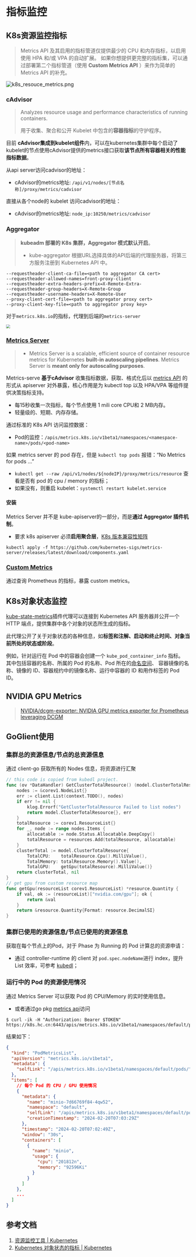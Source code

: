 # 指标监控

## K8s资源监控指标

> Metrics API 及其启用的指标管道仅提供最少的 CPU 和内存指标，以启用使用 HPA 和/或 VPA 的自动扩展。 如果你想提供更完整的指标集，可以通过部署第二个指标管道（使用 **Custom Metrics API** ）来作为简单的 Metrics API 的补充。

![k8s_resouce_metrics.png](.pics/metrics/k8s_resouce_metrics.png)

### cAdvisor

> Analyzes resource usage and performance characteristics of running containers.
>
> 用于收集、聚合和公开 Kubelet 中包含的**容器指标**的守护程序。

目前 **cAdvisor集成到kubelet组件**内，可以在kubernetes集群中每个启动了kubelet的节点使用cAdvisor提供的metrics接口获取**该节点所有容器相关的性能指标数据**。

从api server访问cadvisor的地址：

- cAdvisor的metrics地址: `/api/v1/nodes/[节点名称]/proxy/metrics/cadvisor`

直接从各个node的 kubelet 访问cadvisor的地址：

- cAdvisor的metrics地址: `node_ip:10250/metrics/cadvisor`

### Aggregator

> **kubeadm 部署的 K8s 集群，Aggregator 模式默认开启**。
>
> - kube-aggregator 根据URL选择具体的API后端的代理服务器，将第三方服务注册到 Kubernetes API 中。

```shell
--requestheader-client-ca-file=<path to aggregator CA cert>
--requestheader-allowed-names=front-proxy-client
--requestheader-extra-headers-prefix=X-Remote-Extra-
--requestheader-group-headers=X-Remote-Group
--requestheader-username-headers=X-Remote-User
--proxy-client-cert-file=<path to aggregator proxy cert>
--proxy-client-key-file=<path to aggregator proxy key>
```

对于`metrics.k8s.io`的指标，代理到后端的`metrics-server`

<img src=".pics/metrics/k8s_aggregator.png" style="zoom:67%;" />

### [Metrics Server](https://github.com/kubernetes-sigs/metrics-server)

> - Metrics Server is a scalable, efficient source of container resource metrics for Kubernetes **built-in autoscaling pipelines**. Metrics Server is **meant only for autoscaling purposes**. 

Metrics-serve **基于cAdvisor** 收集指标数据，获取、格式化后以 [metrics API](https://github.com/kubernetes/metrics) 的形式从 apiserver 对外暴露，核心作用是为 kubectl top 以及 HPA/VPA 等组件提供决策指标支持。

- 每15秒收集一次指标，每个节点使用 1 mili core CPU和 2 MB内存。
- 轻量级的、短期、内存存储。

通过标准的 K8s API 访问监控数据：

- Pod的监控：`/apis/metrics.k8s.io/v1beta1/namespaces/<namespace-name>/pods/<pod-name>`

如果 metrics server 的 pod 存在，但是 `kubectl top pods` 报错：“No Metrics for pods ...”

- `kubectl get --raw /api/v1/nodes/${nodeIP}/proxy/metrics/resource` 查看是否有 pod 的 cpu / memory 的指标；
- 如果没有，则重启 kubelet：`systemctl restart kubelet.service`

#### 安装

Metrics Server 并不是 kube-apiserver的一部分，而是**通过 Aggregator 插件机制**。

- 要求 k8s apiserver 必须**启用聚合层**，[K8s 版本兼容性矩阵](https://github.com/kubernetes-sigs/metrics-server?tab=readme-ov-file#compatibility-matrix)

```shell
kubectl apply -f https://github.com/kubernetes-sigs/metrics-server/releases/latest/download/components.yaml
```



### [Custom Metrics](https://github.com/kubernetes-sigs/prometheus-adapter)

通过查询 Prometheus 的指标，暴露 custom metrics。



## K8s对象状态监控

[kube-state-metrics](https://github.com/kubernetes/kube-state-metrics)插件代理可以连接到 Kubernetes API 服务器并公开一个 HTTP 端点，提供集群中各个对象的状态所生成的指标。 

此代理公开了关于对象状态的各种信息，如**标签和注解、启动和终止时间、对象当前所处的状态或阶段**。

例如，针对运行在 Pod 中的容器会创建一个 `kube_pod_container_info` 指标。 其中包括容器的名称、所属的 Pod 的名称、Pod 所在的[命名空间](https://kubernetes.io/zh-cn/docs/concepts/overview/working-with-objects/namespaces/)、 容器镜像的名称、镜像的 ID、容器规约中的镜像名称、运行中容器的 ID 和用作标签的 Pod ID。



## NVIDIA GPU Metrics

> [NVIDIA/dcgm-exporter: NVIDIA GPU metrics exporter for Prometheus leveraging DCGM](https://github.com/NVIDIA/dcgm-exporter)





## GoGlient使用

### 集群总的资源信息/节点的总资源信息

通过 client-go 获取所有的 Nodes 信息，将资源进行汇聚

```go
// this code is copied from kubedl project.
func (ov *DataHandler) GetClusterTotalResource() (model.ClusterTotalResource, error) {
    nodes := &corev1.NodeList{}
    err := client.List(context.TODO(), nodes)
    if err != nil {
        klog.Errorf("GetClusterTotalResource Failed to list nodes")
        return model.ClusterTotalResource{}, err
    }
    totalResource := corev1.ResourceList{}
    for _, node := range nodes.Items {
        allocatable := node.Status.Allocatable.DeepCopy()
        totalResource = resources.Add(totalResource, allocatable)
    }
    clusterTotal := model.ClusterTotalResource{
        TotalCPU:    totalResource.Cpu().MilliValue(),
        TotalMemory: totalResource.Memory().Value(),
        TotalGPU:    getGpu(totalResource).MilliValue()}
    return clusterTotal, nil
}
// get gpu from custom resource map
func getGpu(resourceList corev1.ResourceList) *resource.Quantity {
	if val, ok := (resourceList)["nvidia.com/gpu"]; ok {
		return &val
	}
	return &resource.Quantity{Format: resource.DecimalSI}
}
```



### 集群已使用的资源信息/节点已使用的资源信息

获取在每个节点上的Pod，对于 Phase 为 Running 的 Pod 计算总的资源申请：

- 通过 controller-runtime 的 client 对 `pod.spec.nodeName`进行 index，提升 List 效率，可参考 [kubedl](https://github.com/kubedl-io/kubedl/blob/434352b51ce11c7a3508ec8ad651329ab761a9a9/console/backend/pkg/handlers/data.go#L29)；



### 运行中的 Pod 的资源使用情况

通过 Metrics Server 可以获取 Pod 的 CPU/Memory 的实时使用信息。

- 或者通过go pkg [metrics api](https://github.com/kubernetes/metrics)访问

```shell
$ curl -ik -H "Authorization: Bearer $TOKEN" https://k8s.hc.cn:6443/apis/metrics.k8s.io/v1beta1/namespaces/default/pods/
```

结果如下：

```json
{
  "kind": "PodMetricsList",
  "apiVersion": "metrics.k8s.io/v1beta1",
  "metadata": {
    "selfLink": "/apis/metrics.k8s.io/v1beta1/namespaces/default/pods/"
  },
  "items": [
    // 每个 Pod 的 CPU / GPU 使用情况
    {
      "metadata": {
        "name": "minio-7d66769f84-4qw52",
        "namespace": "default",
        "selfLink": "/apis/metrics.k8s.io/v1beta1/namespaces/default/pods/minio-7d66769f84-4qw52",
        "creationTimestamp": "2024-02-20T07:03:29Z"
      },
      "timestamp": "2024-02-20T07:02:49Z",
      "window": "30s",
      "containers": [
        {
          "name": "minio",
          "usage": {
            "cpu": "201812n",
            "memory": "92596Ki"
          }
        }
      ]
    },
    ...
  ]
}
```



## 参考文档

1. [资源监控工具 | Kubernetes](https://kubernetes.io/zh-cn/docs/tasks/debug/debug-cluster/resource-usage-monitoring/)
1. [Kubernetes 对象状态的指标 | Kubernetes](https://kubernetes.io/zh-cn/docs/concepts/cluster-administration/kube-state-metrics/)

